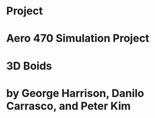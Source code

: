 # Project
# Aero 470 Simulation Project
# 3D Boids
# by George Harrison, Danilo Carrasco, and Peter Kim
